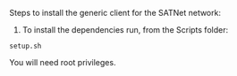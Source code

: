 
Steps to install the generic client for the SATNet network:

1. To install the dependencies run, from the Scripts folder:

`setup.sh`

You will need root privileges.
